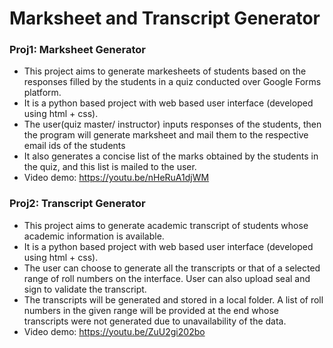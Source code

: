 # Marksheet and Transcript Generator

### Proj1: Marksheet Generator
- This project aims to generate markesheets of students based on the responses filled by the students in a quiz conducted over Google Forms platform.
- It is a python based project with web based user interface (developed using html + css).
- The user(quiz master/ instructor) inputs responses of the students, then the program will generate marksheet and mail them to the respective email ids of the students
- It also generates a concise list of the marks obtained by the students in the quiz, and this list is mailed to the user.
- Video demo: https://youtu.be/nHeRuA1djWM


### Proj2: Transcript Generator
- This project aims to generate academic transcript of students whose academic information is available.
- It is a python based project with web based user interface (developed using html + css).
- The user can choose to generate all the transcripts or that of a selected range of roll numbers on the interface. User can also upload seal and sign to validate the transcript.
- The transcripts will be generated and stored in a local folder. A list of roll numbers in the given range will be provided at the end whose transcripts were not generated due to unavailability of the data.
- Video demo: https://youtu.be/ZuU2gi202bo
